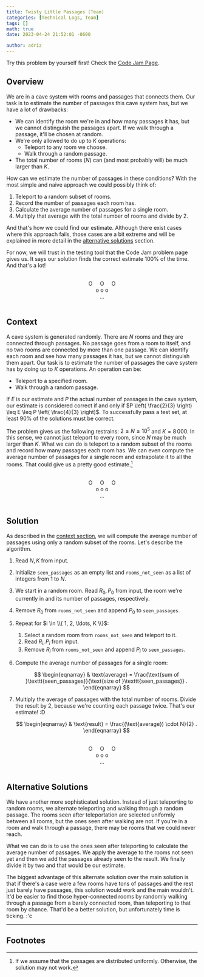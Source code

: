 ```yaml
---
title: Twisty Little Passages (Team)
categories: [Technical Logs, Team]
tags: []
math: true
date: 2023-04-24 21:52:01 -0600

author: adriz
---
```


Try this problem by yourself first! Check the [Code Jam Page](https://codingcompetitions.withgoogle.com/codejam/round/0000000000876ff1/0000000000a45fc0#analysis).

## Overview

We are in a cave system with rooms and passages that connects them. Our task is to estimate the number of passages this cave system has, but we have a lot of drawbacks:

- We can identify the room we're in and how many passages it has, but we cannot distinguish the passages apart. If we walk through a passage, it'll be chosen at random.
- We're only allowed to do up to $K$ operations:
    - Teleport to any room we choose.
    - Walk through a random passage.
- The total number of rooms ($N$) can (and most probably will) be much larger than $K$.

How can we estimate the number of passages in these conditions? With the most simple and naive approach we could possibly think of:

1. Teleport to a random subset of rooms.
1. Record the number of passages each room has.
1. Calculate the average number of passages for a single room.
1. Multiply that average with the total number of rooms and divide by 2.

And that's how we could find our estimate. Although there exist cases where this approach fails, those cases are a bit extreme and will be explained in more detail in the [alternative solutions](#alternative-solutions) section.

For now, we will trust in the testing tool that the Code Jam problem page gives us. It says our solution finds the correct estimate 100% of the time. And that's a lot!

<br>
<div style="text-align: center;">O &nbsp; &nbsp; O &nbsp; &nbsp; O</div>
<div style="text-align: center;">o o o</div>
<div style="text-align: center;">...</div>
<br>

## Context

A cave system is generated randomly. There are $N$ rooms and they are connected through passages. No passage goes from a room to itself, and no two rooms are connected by more than one passage. We can identify each room and see how many passages it has, but we cannot distinguish them apart. Our task is to estimate the number of passages the cave system has by doing up to $K$ operations. An operation can be:

- Teleport to a specified room.
- Walk through a random passage.

If $E$ is our estimate and $P$ the actual number of passages in the cave system, our estimate is considered correct if and only if $P \left( \frac{2}{3} \right) \leq E \leq P \left( \frac{4}{3} \right)$. To successfully pass a test set, at least 90% of the solutions must be correct.

The problem gives us the following restrains: $2 \leq N \leq 10^5$ and $K = 8\,000$. In this sense, we cannot just teleport to every room, since $N$ may be much larger than $K$. What we can do is teleport to a random subset of the rooms and record how many passages each room has. We can even compute the average number of passages for a single room and extrapolate it to all the rooms. That could give us a pretty good estimate.[^1]

<br>
<div style="text-align: center;">O &nbsp; &nbsp; O &nbsp; &nbsp; O</div>
<div style="text-align: center;">o o o</div>
<div style="text-align: center;">...</div>
<br>

## Solution

As described in the [context section](#context), we will compute the average number of passages using only a random subset of the rooms. Let's describe the algorithm.

1. Read $N, K$ from input.
1. Initialize `seen_passages` as an empty list and `rooms_not_seen` as a list of integers from 1 to $N$.
1. We start in a random room. Read $R_0, P_0$ from input, the room we're currently in and its number of passages, respectively.
1. Remove $R_0$ from `rooms_not_seen` and append $P_0$ to `seen_passages`.
1. Repeat for $i \in \\{ 1, 2, \ldots, K \\}$:
    1. Select a random room from `rooms_not_seen` and teleport to it.
    1. Read $R_i, P_i$ from input.
    1. Remove $R_i$ from `rooms_not_seen` and append $P_i$ to `seen_passages`.
1. Compute the average number of passages for a single room:

    $$
    \begin{eqnarray}
    & \text{average} = \frac{\text{sum of }\texttt{seen_passages}}{\text{size of }\texttt{seen_passages}} .
    \end{eqnarray}
    $$
1. Multiply the average of passages with the total number of rooms. Divide the result by 2, because we're counting each passage twice. That's our estimate! :D

    $$
    \begin{eqnarray}
    & \text{result} = \frac{(\text{average}) \cdot N}{2} .
    \end{eqnarray}
    $$

<br>
<div style="text-align: center;">O &nbsp; &nbsp; O &nbsp; &nbsp; O</div>
<div style="text-align: center;">o o o</div>
<div style="text-align: center;">...</div>
<br>

## Alternative Solutions

We have another more sophisticated solution. Instead of just teleporting to random rooms, we alternate teleporting and walking through a random passage. The rooms seen after teleportation are selected uniformly between all rooms, but the ones seen after walking are not. If you're in a room and walk through a passage, there may be rooms that we could never reach.

What we can do is to use the ones seen after teleporting to calculate the average number of passages. We apply the average to the rooms not seen yet and then we add the passages already seen to the result. We finally divide it by two and that would be our estimate.

The biggest advantage of this alternate solution over the main solution is that if there's a case were a few rooms have tons of passages and the rest just barely have passages, this solution would work and the main wouldn't. It'd be easier to find those hyper-connected rooms by randomly walking through a passage from a barely connected room, than teleporting to that room by chance. That'd be a better solution, but unfortunately time is ticking. :'c

---

## Footnotes

[^1]: If we assume that the passages are distributed uniformly. Otherwise, the solution may not work.
